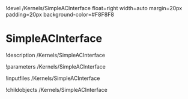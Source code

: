 <!-- MOOSE Object Documentation Stub: Remove this when content is added. -->!devel /Kernels/SimpleACInterface float=right width=auto margin=20px padding=20px background-color=#F8F8F8


# SimpleACInterface
!description /Kernels/SimpleACInterface

!parameters /Kernels/SimpleACInterface

!inputfiles /Kernels/SimpleACInterface

!childobjects /Kernels/SimpleACInterface
